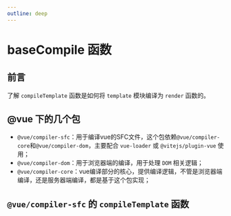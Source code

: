 ```yaml
---
outline: deep
---
```

# baseCompile 函数

## 前言

了解 `compileTemplate` 函数是如何将 `template` 模块编译为 `render` 函数的。

## @vue 下的几个包

- `@vue/compiler-sfc`：用于编译vue的SFC文件，这个包依赖`@vue/compiler-core`和`@vue/compiler-dom`，主要配合 `vue-loader` 或 `@vitejs/plugin-vue` 使用；
- `@vue/compiler-dom`：用于浏览器端的编译，用于处理 `DOM` 相关逻辑；
- `@vue/compiler-core`：vue编译部分的核心，提供编译逻辑，不管是浏览器端编译，还是服务器端编译，都是基于这个包实现；

## `@vue/compiler-sfc` 的 `compileTemplate` 函数



